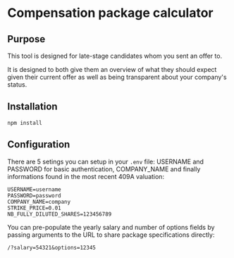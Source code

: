 # Compensation package calculator

## Purpose

This tool is designed for late-stage candidates whom you sent an offer to.

It is designed to both give them an overview of what they should expect given their current offer as well as being transparent about your company's status.

## Installation

`npm install`

## Configuration

There are 5 setings you can setup in your `.env` file: USERNAME and PASSWORD for basic authentication, COMPANY\_NAME and finally informations found in the most recent 409A valuation:

```
USERNAME=username
PASSWORD=password
COMPANY_NAME=company
STRIKE_PRICE=0.01
NB_FULLY_DILUTED_SHARES=123456789
```

You can pre-populate the yearly salary and number of options fields by passing arguments to the URL to share package specifications directly:

`/?salary=54321&options=12345`
